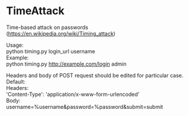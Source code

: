 # TimeAttack
Time-based attack on passwords (https://en.wikipedia.org/wiki/Timing_attack)

Usage:\
python timing.py login_url username\
Example:\
python timing.py http://example.com/login admin

Headers and body of POST request should be edited for particular case. Default:\
Headers:\
'Content-Type': 'application/x-www-form-urlencoded'\
Body:\
username=%username&password=%password&submit=submit
